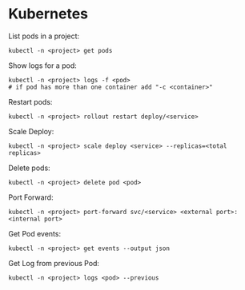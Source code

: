 # Kubernetes

List pods in a project:

```
kubectl -n <project> get pods
```
  
  
Show logs for a pod:
```
kubectl -n <project> logs -f <pod> 
# if pod has more than one container add "-c <container>"
```

Restart pods:

```
kubectl -n <project> rollout restart deploy/<service>
```


Scale Deploy:

```
kubectl -n <project> scale deploy <service> --replicas=<total replicas>
```

Delete pods:

```
kubectl -n <project> delete pod <pod>
```


Port Forward:

```
kubectl -n <project> port-forward svc/<service> <external port>:<internal port> 
```



Get Pod events:

```
kubectl -n <project> get events --output json
```


Get Log from previous Pod:

```
kubectl -n <project> logs <pod> --previous 
```
